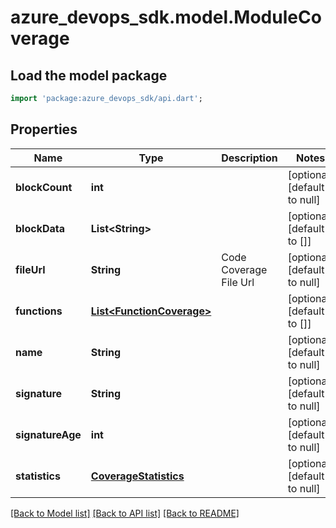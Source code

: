# azure_devops_sdk.model.ModuleCoverage

## Load the model package
```dart
import 'package:azure_devops_sdk/api.dart';
```

## Properties
Name | Type | Description | Notes
------------ | ------------- | ------------- | -------------
**blockCount** | **int** |  | [optional] [default to null]
**blockData** | **List&lt;String&gt;** |  | [optional] [default to []]
**fileUrl** | **String** | Code Coverage File Url | [optional] [default to null]
**functions** | [**List&lt;FunctionCoverage&gt;**](FunctionCoverage.md) |  | [optional] [default to []]
**name** | **String** |  | [optional] [default to null]
**signature** | **String** |  | [optional] [default to null]
**signatureAge** | **int** |  | [optional] [default to null]
**statistics** | [**CoverageStatistics**](CoverageStatistics.md) |  | [optional] [default to null]

[[Back to Model list]](../README.md#documentation-for-models) [[Back to API list]](../README.md#documentation-for-api-endpoints) [[Back to README]](../README.md)



